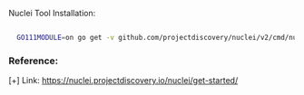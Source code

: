 Nuclei Tool Installation:

```bash

  GO111MODULE=on go get -v github.com/projectdiscovery/nuclei/v2/cmd/nuclei

```
### Reference:
[+] Link: https://nuclei.projectdiscovery.io/nuclei/get-started/
